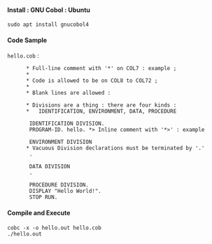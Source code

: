 #### Install : GNU Cobol : Ubuntu
```
sudo apt install gnucobol4
```

#### Code Sample 

`hello.cob` :
```cobol 
      * Full-line comment with '*' on COL7 : example ;
      *
      * Code is allowed to be on COL8 to COL72 ;
      *
      * Blank lines are allowed : 

      * Divisions are a thing : there are four kinds :
      *   IDENTIFICATION, ENVIRONMENT, DATA, PROCEDURE

       IDENTIFICATION DIVISION. 
       PROGRAM-ID. hello. *> Inline comment with '*>' : example
      
       ENVIRONMENT DIVISION
      * Vacuous Division declarations must be terminated by '.'
       .

       DATA DIVISION
       .

       PROCEDURE DIVISION.
       DISPLAY "Hello World!".
       STOP RUN.
```

#### Compile and Execute
```
cobc -x -o hello.out hello.cob
./hello.out
```

